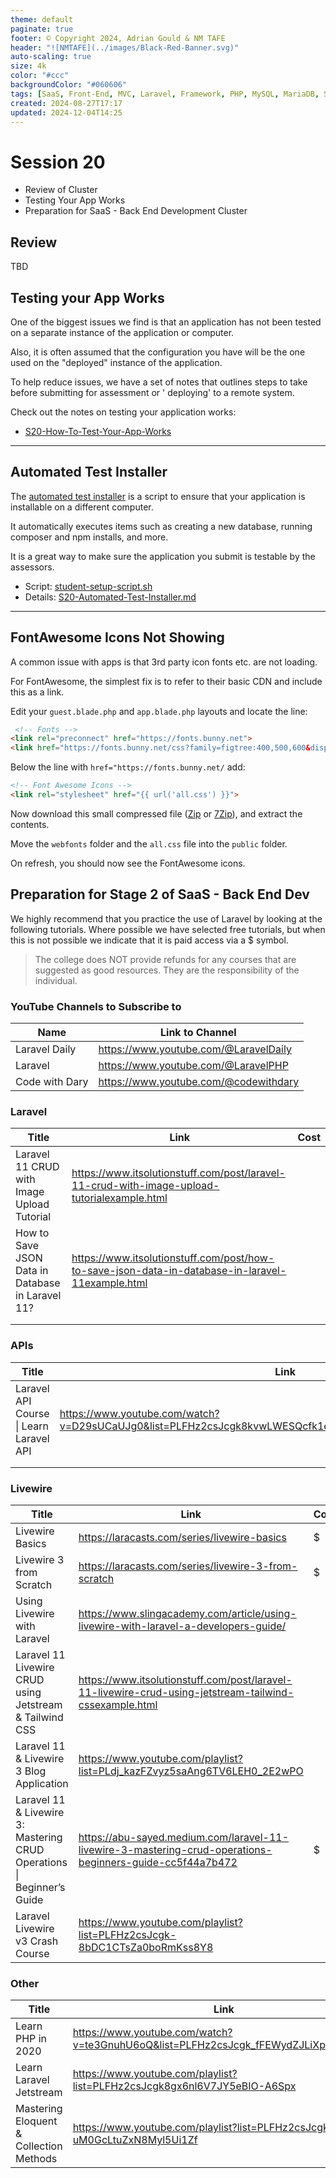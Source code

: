 ```yaml
---
theme: default
paginate: true
footer: © Copyright 2024, Adrian Gould & NM TAFE
header: "![NMTAFE](../images/Black-Red-Banner.svg)"
auto-scaling: true
size: 4k
color: "#ccc"
backgroundColor: "#060606"
tags: [SaaS, Front-End, MVC, Laravel, Framework, PHP, MySQL, MariaDB, SQLite, Testing, Unit Testing, Feature Testing, PEST]
created: 2024-08-27T17:17
updated: 2024-12-04T14:25
---
```


# Session 20

- Review of Cluster
- Testing Your App Works
- Preparation for SaaS - Back End Development Cluster

## Review

TBD

## Testing your App Works

One of the biggest issues we find is that an application has not been tested on a separate instance of the application
or computer.

Also, it is often assumed that the configuration you have will be the one used on the "deployed" instance of the
application.

To help reduce issues, we have a set of notes that outlines steps to take before submitting for assessment or '
deploying' to a remote system.

Check out the notes on testing your application works:

- [S20-How-To-Test-Your-App-Works](../session-20/S20-How-To-Test-Your-App-Works.md)

---

## Automated Test Installer

The [automated test installer](S20-Automated-Test-Installer.md) is a script to ensure that your application is
installable on a different computer.

It automatically executes items such as creating a new database, running composer and npm installs, and more.

It is a great way to make sure the application you submit is testable by the assessors.

- Script: [student-setup-script.sh](student-setup-script.sh)
- Details: [S20-Automated-Test-Installer.md](S20-Automated-Test-Installer.md)

---

## FontAwesome Icons Not Showing

A common issue with apps is that 3rd party icon fonts etc. are not loading.

For FontAwesome, the simplest fix is to refer to their basic CDN and include this as a link.

Edit your `guest.blade.php` and `app.blade.php` layouts and locate the line:

```html
 <!-- Fonts -->
<link rel="preconnect" href="https://fonts.bunny.net">
<link href="https://fonts.bunny.net/css?family=figtree:400,500,600&display=swap" rel="stylesheet"/>
```

Below the line with `href="https://fonts.bunny.net/` add:

```html
<!-- Font Awesome Icons -->
<link rel="stylesheet" href="{{ url('all.css') }}">
```

Now download this small compressed file ([Zip](../assets/font-awesome-v6-free.zip)
or [7Zip](../assets/font-awesome-v6-free.7z)), and extract the contents.

Move the `webfonts` folder and the `all.css` file into the `public` folder.

On refresh, you should now see the FontAwesome icons.

## Preparation for Stage 2 of SaaS - Back End Dev

We highly recommend that you practice the use of Laravel by looking at the following tutorials. Where possible we have
selected free tutorials, but when this is not possible we indicate that it is paid access via a $ symbol.

> The college does NOT provide refunds for any courses that are suggested as good resources. They are the responsibility
> of the individual.

### YouTube Channels to Subscribe to

| Name           | Link to Channel                       |
|----------------|---------------------------------------|
| Laravel Daily  | https://www.youtube.com/@LaravelDaily |
| Laravel        | https://www.youtube.com/@LaravelPHP   |
| Code with Dary | https://www.youtube.com/@codewithdary |

### Laravel

| Title                                                | Link                                                                                             | Cost |
|------------------------------------------------------|--------------------------------------------------------------------------------------------------|------|
| Laravel 11 CRUD with Image Upload Tutorial<br>       | https://www.itsolutionstuff.com/post/laravel-11-crud-with-image-upload-tutorialexample.html      |      |
| How to Save JSON Data in Database in Laravel 11?<br> | https://www.itsolutionstuff.com/post/how-to-save-json-data-in-database-in-laravel-11example.html |      |
|                                                      |                                                                                                  |      |
|                                                      |                                                                                                  |      |

### APIs

| Title                                   | Link                                                                                                        | Cost |
|-----------------------------------------|-------------------------------------------------------------------------------------------------------------|------|
| Laravel API Course \| Learn Laravel API | https://www.youtube.com/watch?v=D29sUCaUJg0&list=PLFHz2csJcgk8kvwLWESQcfk1eAivQOjdN&ab_channel=CodeWithDary |      |
|                                         |                                                                                                             |      |
|                                         |                                                                                                             |      |

### Livewire

| Title                                                                  | Link                                                                                                      | Cost |
|------------------------------------------------------------------------|-----------------------------------------------------------------------------------------------------------|------|
| Livewire Basics                                                        | https://laracasts.com/series/livewire-basics                                                              | $    |
| Livewire 3 from Scratch                                                | https://laracasts.com/series/livewire-3-from-scratch                                                      | $    |
| Using Livewire with Laravel                                            | https://www.slingacademy.com/article/using-livewire-with-laravel-a-developers-guide/                      |      |
| Laravel 11 Livewire CRUD using Jetstream & Tailwind CSS                | https://www.itsolutionstuff.com/post/laravel-11-livewire-crud-using-jetstream-tailwind-cssexample.html    |      |
| Laravel 11 & Livewire 3 Blog Application                               | https://www.youtube.com/playlist?list=PLdj_kazFZvyz5saAng6TV6LEH0_2E2wPO                                  |      |
| Laravel 11 & Livewire 3: Mastering CRUD Operations \| Beginner’s Guide | https://abu-sayed.medium.com/laravel-11-livewire-3-mastering-crud-operations-beginners-guide-cc5f44a7b472 | $    |
| Laravel Livewire v3 Crash Course                                       | https://www.youtube.com/playlist?list=PLFHz2csJcgk-8bDC1CTsZa0boRmKss8Y8                                  |      |

### Other

| Title                                   | Link                                                                                | Cost |
|-----------------------------------------|-------------------------------------------------------------------------------------|------|
| Learn PHP in 2020                       | https://www.youtube.com/watch?v=te3GnuhU6oQ&list=PLFHz2csJcgk_fFEWydZJLiXpc9nB1qfpi |      |
| Learn Laravel Jetstream                 | https://www.youtube.com/playlist?list=PLFHz2csJcgk8gx6nl6V7JY5eBIO-A6Spx            |      |
| Mastering Eloquent & Collection Methods | https://www.youtube.com/playlist?list=PLFHz2csJcgk-uM0GcLtuZxN8Myl5Ui1Zf            |      |

